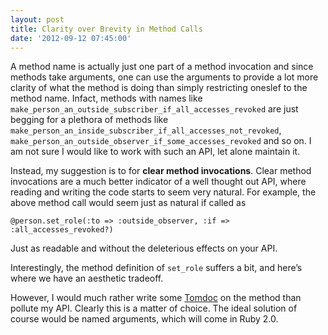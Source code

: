 ```yaml
---
layout: post
title: Clarity over Brevity in Method Calls
date: '2012-09-12 07:45:00'
---
```


A method name is actually just one part of a method invocation and since methods take arguments, one can use the arguments to provide a lot more clarity of what the method is doing than simply restricting oneslef to the method name. Infact, methods with names like <code>make_person_an_outside_subscriber_if_all_accesses_revoked</code> are just begging for a plethora of methods like <code>make_person_an_inside_subscriber_if_all_accesses_not_revoked</code>, <code>make_person_an_outside_observer_if_some_accesses_revoked</code> and so on. I am not sure I would like to work with such an API, let alone maintain it.

Instead, my suggestion is to for <strong>clear method invocations</strong>. Clear method invocations are a much better indicator of a well thought out API, where reading and writing the code starts to seem very natural. For example, the above method call would seem just as natural if called as

<code>@person.set_role(:to =&gt; :outside_observer, :if =&gt; :all_accesses_revoked?)</code>

Just as readable and without the deleterious effects on your API.

Interestingly, the method definition of <code>set_role</code> suffers a bit, and here&rsquo;s where we have an aesthetic tradeoff. 
<script src="https://gist.github.com/3704962.js"> </script>

However, I would much rather write some <a href="http://tomdoc.org/" target="_blank">Tomdoc</a> on the method than pollute my API. Clearly this is a matter of choice. The ideal solution of course would be named arguments, which will come in Ruby 2.0.